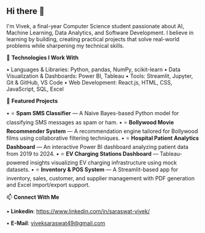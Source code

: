 ## Hi there 👋

I'm Vivek, a final-year Computer Science student passionate about AI, Machine Learning, Data Analytics, and Software Development.
I believe in learning by building, creating practical projects that solve real-world problems while sharpening my technical skills.

🔧 **Technologies I Work With**

• Languages & Libraries: Python, pandas, NumPy, scikit-learn
• Data Visualization & Dashboards: Power BI, Tableau
• Tools: Streamlit, Jupyter, Git & GitHub, VS Code
• Web Development: React.js, HTML, CSS, JavaScript, SQL, Excel

📌 **Featured Projects**

• ⭐ **Spam SMS Classifier** — A Naive Bayes-based Python model for classifying SMS messages as spam or ham.
• ⭐ **Bollywood Movie Recommender System** — A recommendation engine tailored for Bollywood films using collaborative filtering techniques.
• ⭐ **Hospital Patient Analytics Dashboard** — An interactive Power BI dashboard analyzing patient data from 2019 to 2024.
• ⭐ **EV Charging Stations Dashboard** — Tableau-powered insights visualizing EV charging infrastructure using mock datasets.
• ⭐ **Inventory & POS System** — A Streamlit-based app for inventory, sales, customer, and supplier management with PDF generation and Excel import/export support.

📫 **Connect With Me**

• **Linkedin**: https://www.linkedin.com/in/saraswat-vivek/

• **E-Mail**: viveksaraswat49@gmail.com
